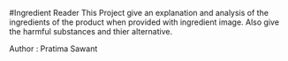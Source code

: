 #Ingredient Reader
This Project give an explanation and analysis of the ingredients of the product when provided with ingredient image.
Also give the harmful substances and thier alternative.

Author : Pratima Sawant
